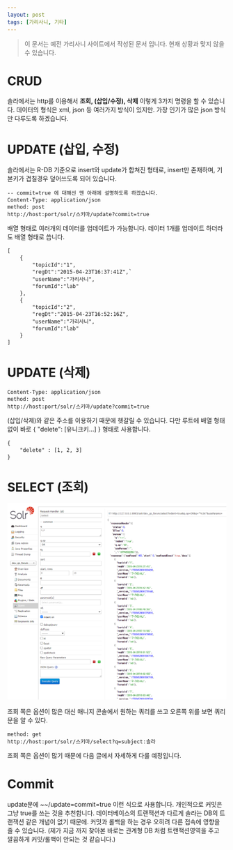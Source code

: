 ```yaml
---
layout: post
tags: [가리사니, 기타]
---
```


> 이 문서는 예전 가리사니 사이트에서 작성된 문서 입니다.
현재 상황과 맞지 않을 수 있습니다.

# CRUD
솔라에서는 http를 이용해서 **조회, (삽입/수정), 삭제** 이렇게 3가지 명령을 할 수 있습니다.
데이터의 형식은 xml, json 등 여러가지 방식이 있지만.
가장 인기가 많은 json 방식만 다루도록 하겠습니다.

# UPDATE (삽입, 수정)
솔라에서는 R-DB 기준으로 insert와 update가 합쳐진 형태로, insert만 존재하며, 기본키가 겹칠경우 덮어쓰도록 되어 있습니다.
```
-- commit=true 에 대해선 맨 아래에 설명하도록 하겠습니다.
Content-Type: application/json
method: post
http://host:port/solr/스키마/update?commit=true
```
배열 형태로 여러개의 데이터를 업데이트가 가능합니다.
데이터 1개를 업데이트 하더라도 배열 형태로 씁니다.
```
[
    {
        "topicId":"1",
        "regDt":"2015-04-23T16:37:41Z",`
        "userName":"가리사니",
        "forumId":"lab"
    },
    {
        "topicId":"2",
        "regDt":"2015-04-23T16:52:16Z",
        "userName":"가리사니",
        "forumId":"lab"
    }
]
```

# UPDATE (삭제)
```
Content-Type: application/json
method: post
http://host:port/solr/스키마/update?commit=true
```
(삽입/삭제)와 같은 주소를 이용하기 때문에 헷갈릴 수 있습니다.
다만 루트에 배열 형태 없이 바로 { "delete": [유니크키...] } 형태로 사용합니다.
```
{
    "delete" : [1, 2, 3]
}
```


# SELECT (조회)

![설명](/file/forum/a874704f-950d-4b7e-9395-b5b795beaa61.png)

조회 쪽은 옵션이 많은 대신 매니지 콘솔에서 원하는 쿼리를 쓰고 오른쪽 위를 보면 쿼리문을 알 수 있다.

```
method: get
http://host:port/solr/스키마/select?q=subject:솔라
```
조회 쪽은 옵션이 많기 때문에 다음 글에서 자세하게 다룰 예정입니다.


# Commit
update문에 ~~/update=commit=true 이런 식으로 사용합니다.
개인적으로 커밋은 그냥 true를 쓰는 것을 추천합니다.
데이터베이스의 트랜잭션과 다르게 솔라는 DB의 트랜잭션 같은 개념이 없기 때문에.
커밋과 롤백을 하는 경우 오히려 다른 접속에 영향을 줄 수 있습니다.
(제가 지금 까지 찾아본 바로는 관계형 DB 처럼 트랜잭션영역을 주고 깔끔하게 커밋/롤백이 안되는 것 같습니다.)